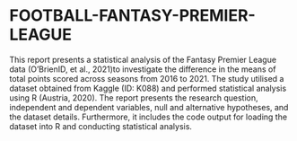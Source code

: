 # FOOTBALL-FANTASY-PREMIER-LEAGUE
This report presents a statistical analysis of the Fantasy Premier League data (O’BrienID, et al., 2021)to investigate the difference in the means of total points scored across seasons from 2016 to 2021. The study utilised a dataset obtained from Kaggle (ID: K088) and performed statistical analysis using R (Austria, 2020). The report presents the research question, independent and dependent variables, null and alternative hypotheses, and the dataset details. Furthermore, it includes the code output for loading the dataset into R and conducting statistical analysis.
